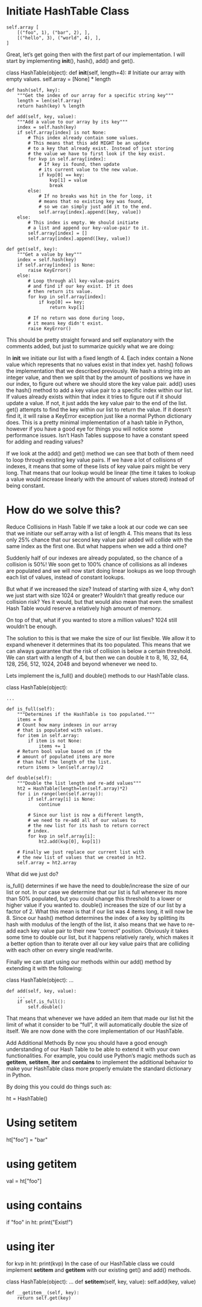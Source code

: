 # Initiate HashTable Class

    self.array [
        [("foo", 1), ("bar", 2), ], 
        [("hello", 3), ("world", 4), ], 
    ]
Great, let’s get going then with the first part of our implementation. I will start by implementing __init__(), hash(), add() and get().

class HashTable(object):
    def __init__(self, length=4):
        # Initiate our array with empty values.
        self.array = [None] * length
    
    def hash(self, key):
        """Get the index of our array for a specific string key"""
        length = len(self.array)
        return hash(key) % length
        
    def add(self, key, value):
        """Add a value to our array by its key"""
        index = self.hash(key)
        if self.array[index] is not None:
            # This index already contain some values.
            # This means that this add MIGHT be an update
            # to a key that already exist. Instead of just storing
            # the value we have to first look if the key exist.
            for kvp in self.array[index]:
                # If key is found, then update
                # its current value to the new value.
                if kvp[0] == key:
                    kvp[1] = value
                    break
            else:
                # If no breaks was hit in the for loop, it 
                # means that no existing key was found, 
                # so we can simply just add it to the end.
                self.array[index].append([key, value])
        else:
            # This index is empty. We should initiate 
            # a list and append our key-value-pair to it.
            self.array[index] = []
            self.array[index].append([key, value])
    
    def get(self, key):
        """Get a value by key"""
        index = self.hash(key)
        if self.array[index] is None:
            raise KeyError()
        else:
            # Loop through all key-value-pairs
            # and find if our key exist. If it does 
            # then return its value.
            for kvp in self.array[index]:
                if kvp[0] == key:
                    return kvp[1]
            
            # If no return was done during loop,
            # it means key didn't exist.
            raise KeyError()
This should be pretty straight forward and self explanatory with the comments added, but just to summarize quickly what we are doing:

In __init__ we initiate our list with a fixed length of 4. Each index contain a None value which represents that no values exist in that index yet.
hash() follows the implementation that we described previously. We hash a string into an integer value, and then we split that by the amount of positions we have in our index, to figure out where we should store the key value pair.
add() uses the hash() method to add a key value pair to a specific index within our list. If values already exists within that index it tries to figure out if it should update a value. If not, it just adds the key value pair to the end of the list.
get() attempts to find the key within our list to return the value. If it doesn’t find it, it will raise a KeyError exception just like a normal Python dictionary does.
This is a pretty minimal implementation of a hash table in Python, however if you have a good eye for things you will notice some performance issues. Isn’t Hash Tables suppose to have a constant speed for adding and reading values?

If we look at the add() and get() method we can see that both of them need to loop through existing key value pairs. If we have a lot of collisions of indexes, it means that some of these lists of key value pairs might be very long. That means that our lookup would be linear (the time it takes to lookup a value would increase linearly with the amount of values stored) instead of being constant.

# How do we solve this?

Reduce Collisions in Hash Table
If we take a look at our code we can see that we initiate our self.array with a list of length 4. This means that its less only 25% chance that our second key value pair added will collide with the same index as the first one. But what happens when we add a third one?

Suddenly half of our indexes are already populated, so the chance of a collision is 50%! We soon get to 100% chance of collisions as all indexes are populated and we will now start doing linear lookups as we loop through each list of values, instead of constant lookups.

But what if we increased the size? Instead of starting with size 4, why don’t we just start with size 1024 or greater? Wouldn’t that greatly reduce our collision risk? Yes it would, but that would also mean that even the smallest Hash Table would reserve a relatively high amount of memory.

On top of that, what if you wanted to store a million values? 1024 still wouldn’t be enough.

The solution to this is that we make the size of our list flexible. We allow it to expand whenever it determines that its too populated. This means that we can always guarantee that the risk of collision is below a certain threshold. We can start with a length of 4, but then we can double it to 8, 16, 32, 64, 128, 256, 512, 1024, 2048 and beyond whenever we need to.

Lets implement the is_full() and double() methods to our HashTable class.

class HashTable(object):
    
    ...
    
    def is_full(self):
        """Determines if the HashTable is too populated."""
        items = 0
        # Count how many indexes in our array
        # that is populated with values.
        for item in self.array:
            if item is not None:
                items += 1
        # Return bool value based on if the 
        # amount of populated items are more 
        # than half the length of the list.
        return items > len(self.array)/2
        
    def double(self):
        """Double the list length and re-add values"""
        ht2 = HashTable(length=len(self.array)*2)
        for i in range(len(self.array)):
            if self.array[i] is None:
                continue
            
            # Since our list is now a different length,
            # we need to re-add all of our values to 
            # the new list for its hash to return correct
            # index.
            for kvp in self.array[i]:
                ht2.add(kvp[0], kvp[1])
        
        # Finally we just replace our current list with 
        # the new list of values that we created in ht2.
        self.array = ht2.array
What did we just do?

is_full() determines if we have the need to double/increase the size of our list or not. In our case we determine that our list is full whenever its more than 50% populated, but you could change this threshold to a lower or higher value if you wanted to.
double() increases the size of our list by a factor of 2. What this mean is that if our list was 4 items long, it will now be 8. Since our hash() method determines the index of a key by splitting its hash with modulus of the length of the list, it also means that we have to re-add each key value pair to their new “correct” position.
Obviously it takes some time to double our list, but it happens relatively rarely, which makes it a better option than to iterate over all our key value pairs that are colliding with each other on every single read/write.

Finally we can start using our methods within our add() method by extending it with the following:

class HashTable(object):
    ...
    
    def add(self, key, value):
        ...
        if self.is_full():
            self.double()
That means that whenever we have added an item that made our list hit the limit of what it consider to be “full”, it will automatically double the size of itself. We are now done with the core implementation of our HashTable.

Add Additional Methods
By now you should have a good enough understanding of our Hash Table to be able to extend it with your own functionalities. For example, you could use Python’s magic methods such as __getitem__, __setitem__, __iter__ and __contains__ to implement the additional behavior to make your HashTable class more properly emulate the standard dictionary in Python.

By doing this you could do things such as:

ht = HashTable()
# Using __setitem__
ht["foo"] = "bar"

# using __getitem__
val = ht["foo"]

# using __contains__
if "foo" in ht:
    print("Exist!")
    
# using __iter__
for kvp in ht:
    print(kvp)
In the case of our HashTable class we could implement __setitem__ and __getitem__ with our existing get() and add() methods.

class HashTable(object):
    ...
    def __setitem__(self, key, value):
        self.add(key, value)
    
    def __getitem__(self, key):
        return self.get(key)